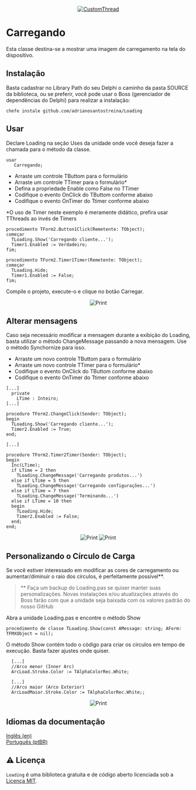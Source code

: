 <p align="center">
  <a href="https://github.com/adrianosantostreina/CustomThread/blob/main/image/logo.png">
    <img alt="CustomThread" src="https://github.com/adrianosantostreina/CustomThread/blob/main/image/logo.png">
  </a>
</p>

# Carregando
Esta classe destina-se a mostrar uma imagem de carregamento na tela do dispositivo.

## Instalação
Basta cadastrar no Library Path do seu Delphi o caminho da pasta SOURCE da biblioteca, ou se preferir, você pode usar o Boss (gerenciador de dependências do Delphi) para realizar a instalação:
```
chefe instale github.com/adrianosantostreina/Loading
```

## Usar
Declare Loading na seção Uses da unidade onde você deseja fazer a chamada para o método da classe.

```delphi
usar
   Carregando; 
```

<ul>
  <li>Arraste um controle TButtom para o formulário</li>
  <li>Arraste um controle TTimer para o formulário*</li>
  <li>Defina a propriedade Enable como False no TTimer</li>
  <li>Codifique o evento OnClick do TButtom conforme abaixo</li>
  <li>Codifique o evento OnTimer do Ttimer conforme abaixo</li>
</ul>

*O uso de Timer neste exemplo é meramente didático, prefira usar TThreads ao invés de Timers

```delphi
procedimento TForm2.Button1Click(Remetente: TObject);
começar
  TLoading.Show('Carregando cliente...');
  Timer1.Enabled := Verdadeiro;
fim;

procedimento TForm2.Timer1Timer(Remetente: TObject);
começar
  TLoading.Hide;
  Timer1.Enabled := False;
fim;
```

Compile o projeto, execute-o e clique no botão Carregar.<br>
<p align="center">
  <img alt="Print" src="https://github.com/adrianosantostreina/Loading/blob/main/image/print.png">
</p>

## Alterar mensagens
Caso seja necessário modificar a mensagem durante a exibição do Loading, basta utilizar o método ChangeMessage passando a nova mensagem. Use o método Synchornize para isso.

<ul>
  <li>Arraste um novo controle TButtom para o formulário</li>
  <li>Arraste um novo controle TTimer para o formulário*</li>
  <li>Codifique o evento OnClick do TButtom conforme abaixo</li>
  <li>Codifique o evento OnTimer do Ttimer conforme abaixo</li>
</ul>

```delphi
[...]
  private
    LTime : Inteiro;
[...]

procedure TForm2.ChangeClick(Sender: TObject);
begin
  TLoading.Show('Carregando cliente...');
  Timer2.Enabled := True;
end;

[...]

procedure TForm2.Timer2Timer(Sender: TObject);
begin
  Inc(LTime);
  if LTime = 2 then
    TLoading.ChangeMessage('Carregando produtos...')
  else if LTime = 5 then
    TLoading.ChangeMessage('Carregando configurações...')
  else if LTime = 7 then
    TLoading.ChangeMessage('Terminando...')
  else if LTime = 10 then
  begin
    TLoading.Hide;
    Timer2.Enabled := False;
  end;
end;
```

<p align="center">
  <img alt="Print" src="https://github.com/adrianosantostreina/Loading/blob/main/image/print3.png">
  <img alt="Print" src="https://github.com/adrianosantostreina/Loading/blob/main/image/print4.png">
</p>

## Personalizando o Círculo de Carga
Se você estiver interessado em modificar as cores de carregamento ou aumentar/diminuir o raio dos círculos, é perfeitamente possível**.

> ** Faça um backup do Loading.pas se quiser manter suas personalizações. Novas instalações e/ou atualizações através do Boss farão com que a unidade seja baixada com os valores padrão do nosso GitHub

Abra a unidade Loading.pas e encontre o método Show
```delphi
procedimento de classe TLoading.Show(const AMessage: string; AForm: TFMXObject = nil);
```

O método Show contém todo o código para criar os círculos em tempo de execução. Basta fazer ajustes onde quiser.
```delphi
  [...]
  //Arco menor (Inner Arc)
  ArcLoad.Stroke.Color := TAlphaColorRec.White;

  [...]
  //Arco maior (Arco Exterior)
  ArcLoadMaior.Stroke.Color := TAlphaColorRec.White;;
```

<p align="center">
  <img alt="Print" src="https://github.com/adrianosantostreina/Loading/blob/main/image/print2.png">
</p>



## Idiomas da documentação
[Inglês (en)](https://github.com/adrianosantostreina/Loading/blob/main/README.md)<br>
[Português (ptBR)](https://github.com/adrianosantostreina/Loading/blob/main/README-ptBR.md)<br>

## ⚠️ Licença
`Loading` é uma biblioteca gratuita e de código aberto licenciada sob a [Licença MIT](https://github.com/adrianosantostreina/Loading/blob/main/LICENSE.md).

